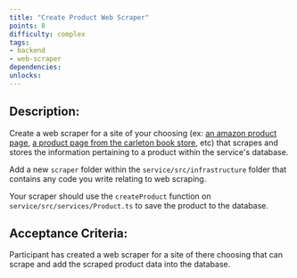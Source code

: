 ```yaml
---
title: "Create Product Web Scraper"
points: 8
difficulty: complex
tags: 
- backend
- web-scraper
dependencies:
unlocks:
---
```


## Description:

Create a web scraper for a site of your choosing (ex: [an amazon product page](https://www.amazon.ca/Torin-ATRJH-3430T-Plastic-Multi-Function-Dividers/dp/B08DVFLT5P?pd_rd_w=qJMsk&content-id=amzn1.sym.455d47f8-77ff-46ae-8198-52ca1f6b4b00&pf_rd_p=455d47f8-77ff-46ae-8198-52ca1f6b4b00&pf_rd_r=S1TBSH9ZJTKWZ1XM5KVN&pd_rd_wg=MgIO4&pd_rd_r=d1749ae3-abaa-4e1d-87df-a0f7f6c01c84&pd_rd_i=B08DVFLT5P&psc=1&ref_=pd_bap_d_grid_rp_0_1_ec_nped_i_), [a product page from the carleton book store](https://www.bkstr.com/carletonstore/product/panda-sst-1c-fsn-black-sm---248135-1), etc) that scrapes and stores the information pertaining to a product within the service's database.

Add a new `scraper` folder within the `service/src/infrastructure` folder that contains any code you write relating to web scraping.

Your scraper should use the `createProduct` function on `service/src/services/Product.ts` to save the product to the database.

## Acceptance Criteria:

Participant has created a web scraper for a site of there choosing that can scrape and add the scraped product data into the database.

